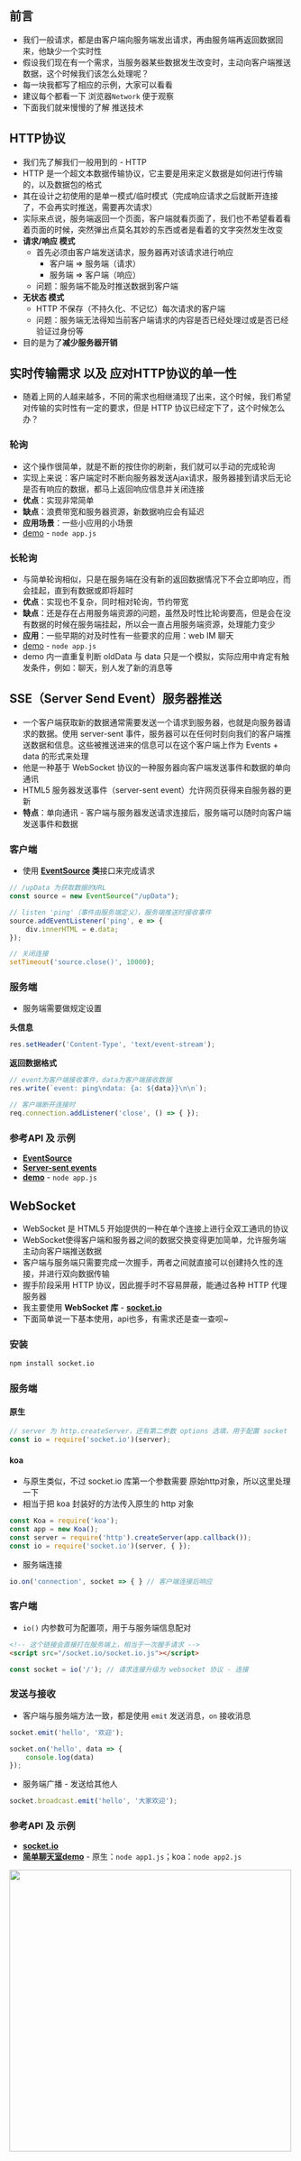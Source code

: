 ## 前言

+ 我们一般请求，都是由客户端向服务端发出请求，再由服务端再返回数据回来，他缺少一个实时性
+ 假设我们现在有一个需求，当服务器某些数据发生改变时，主动向客户端推送数据，这个时候我们该怎么处理呢？
+ 每一块我都写了相应的示例，大家可以看看
+ 建议每个都看一下 浏览器`Network` 便于观察
+ 下面我们就来慢慢的了解 推送技术



## HTTP协议

+ 我们先了解我们一般用到的 - HTTP
+ HTTP 是一个超文本数据传输协议，它主要是用来定义数据是如何进行传输的，以及数据包的格式
+ 其在设计之初使用的是单一模式/临时模式（完成响应请求之后就断开连接了，不会再实时推送，需要再次请求）
+ 实际来点说，服务端返回一个页面，客户端就看页面了，我们也不希望看着看着页面的时候，突然弹出点莫名其妙的东西或者是看着的文字突然发生改变
+ **请求/响应 模式**
  + 首先必须由客户端发送请求，服务器再对该请求进行响应
    + 客户端 => 服务端（请求）
    + 服务端 => 客户端（响应）
  + 问题：服务端不能及时推送数据到客户端
+ **无状态 模式**
  + HTTP 不保存（不持久化、不记忆）每次请求的客户端
  + 问题：服务端无法得知当前客户端请求的内容是否已经处理过或是否已经验证过身份等
+ 目的是为了**减少服务器开销**



## 实时传输需求 以及 应对HTTP协议的单一性

+ 随着上网的人越来越多，不同的需求也相继涌现了出来，这个时候，我们希望对传输的实时性有一定的要求，但是 HTTP 协议已经定下了，这个时候怎么办？



### 轮询

+ 这个操作很简单，就是不断的按住你的刷新，我们就可以手动的完成轮询
+ 实现上来说：客户端定时不断向服务器发送Ajax请求，服务器接到请求后无论是否有响应的数据，都马上返回响应信息并关闭连接
+ **优点**：实现非常简单
+ **缺点**：浪费带宽和服务器资源，新数据响应会有延迟
+ **应用场景**：一些小应用的小场景
+ [demo](https://github.com/milk0v0/PullTechnologyDemo/tree/master/Polling) - `node app.js`



### 长轮询

+ 与简单轮询相似，只是在服务端在没有新的返回数据情况下不会立即响应，而会挂起，直到有数据或即将超时
+ **优点**：实现也不复杂，同时相对轮询，节约带宽
+ **缺点**：还是存在占用服务端资源的问题，虽然及时性比轮询要高，但是会在没有数据的时候在服务端挂起，所以会一直占用服务端资源，处理能力变少
+ **应用**：一些早期的对及时性有一些要求的应用：web IM 聊天
+ [demo](https://github.com/milk0v0/PullTechnologyDemo/tree/master/LongPolling) - `node app.js`
+ demo 内一直重复判断 oldData 与 data 只是一个模拟，实际应用中肯定有触发条件，例如：聊天，别人发了新的消息等



## SSE（Server Send Event）服务器推送

+ 一个客户端获取新的数据通常需要发送一个请求到服务器，也就是向服务器请求的数据。使用 server-sent 事件，服务器可以在任何时刻向我们的客户端推送数据和信息。这些被推送进来的信息可以在这个客户端上作为 Events + data 的形式来处理
+ 他是一种基于 WebSocket 协议的一种服务器向客户端发送事件和数据的单向通讯
+ HTML5 服务器发送事件（server-sent event）允许网页获得来自服务器的更新
+ **特点**：单向通讯 - 客户端与服务器发送请求连接后，服务端可以随时向客户端发送事件和数据



### 客户端

+ 使用 **[EventSource](https://developer.mozilla.org/zh-CN/docs/Server-sent_events/EventSource) 类**接口来完成请求

```javascript
// /upData 为获取数据的URL
const source = new EventSource("/upData");

// listen 'ping'（事件由服务端定义），服务端推送时接收事件
source.addEventListener('ping', e => {
    div.innerHTML = e.data;
});

// 关闭连接
setTimeout('source.close()', 10000);
```



### 服务端

+ 服务端需要做规定设置

**头信息**

```javascript
res.setHeader('Content-Type', 'text/event-stream');
```

**返回数据格式**

```javascript
// event为客户端接收事件，data为客户端接收数据
res.write(`event: ping\ndata: {a: ${data}}\n\n`);

// 客户端断开连接时
req.connection.addListener('close', () => { });
```



### 参考API 及 示例

+ **[EventSource](https://developer.mozilla.org/zh-CN/docs/Server-sent_events/EventSource)**
+ **[Server-sent events](https://developer.mozilla.org/zh-CN/docs/Server-sent_events)**
+ **[demo](https://github.com/milk0v0/PullTechnologyDemo/tree/master/SSE)** - `node app.js`



## WebSocket

+ WebSocket 是 HTML5 开始提供的一种在单个连接上进行全双工通讯的协议
+ WebSocket使得客户端和服务器之间的数据交换变得更加简单，允许服务端主动向客户端推送数据
+ 客户端与服务端只需要完成一次握手，两者之间就直接可以创建持久性的连接，并进行双向数据传输
+ 握手阶段采用 HTTP 协议，因此握手时不容易屏蔽，能通过各种 HTTP 代理服务器
+ 我主要使用 **WebSocket 库** - **[socket.io](https://socket.io/)**
+ 下面简单说一下基本使用，api也多，有需求还是查一查呗~



### 安装

```sh
npm install socket.io
```



### 服务端

#### 原生

```javascript
// server 为 http.createServer，还有第二参数 options 选填，用于配置 socket
const io = require('socket.io')(server);
```

#### koa

+ 与原生类似，不过 socket.io 库第一个参数需要 原始http对象，所以这里处理一下
+ 相当于把 koa 封装好的方法传入原生的 http 对象

```javascript
const Koa = require('koa');
const app = new Koa();
const server = require('http').createServer(app.callback());
const io = require('socket.io')(server, { });
```

+ 服务端连接

```javascript
io.on('connection', socket => { } // 客户端连接后响应
```



### 客户端

+ `io()` 内参数可为配置项，用于与服务端信息配对

```html
<!-- 这个链接会直接打在服务端上，相当于一次握手请求 -->
<script src="/socket.io/socket.io.js"></script>
```

```javascript
const socket = io('/'); // 请求连接升级为 websocket 协议 - 连接
```



### 发送与接收

+ 客户端与服务端方法一致，都是使用 `emit` 发送消息，`on` 接收消息

```javascript
socket.emit('hello', '欢迎');

socket.on('hello', data => {
    console.log(data)
});
```

+ 服务端广播 - 发送给其他人

```javascript
socket.broadcast.emit('hello', '大家欢迎');
```



### 参考API 及 示例

+ **[socket.io](https://socket.io/)**
+ **[简单聊天室demo](https://github.com/milk0v0/PullTechnologyDemo/tree/master/websocket)** - 原生：`node app1.js`；koa：`node app2.js`

<img src="https://p1-juejin.byteimg.com/tos-cn-i-k3u1fbpfcp/caa41ffca71c4cb09431f6d4758dda78~tplv-k3u1fbpfcp-watermark.image" width=500/>

